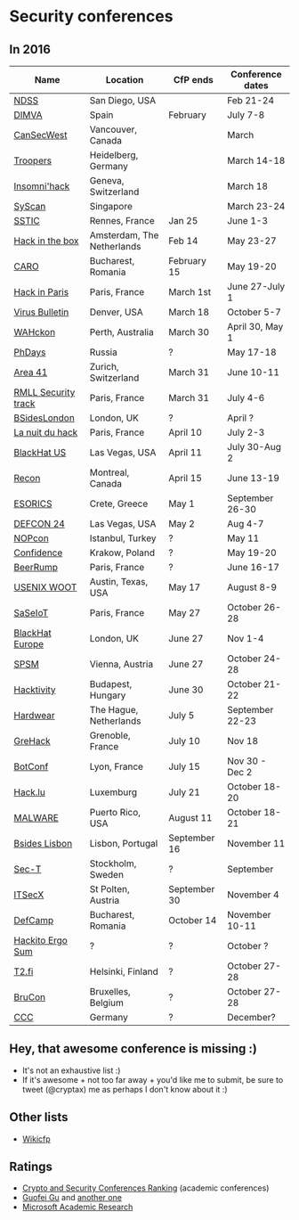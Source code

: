 # Security conferences 

## In 2016

| Name           | Location	| CfP ends |  Conference dates |
| --- | --- | --- | --- |
| [NDSS](http://www.internetsociety.org/events/ndss-symposium-2016) | San Diego, USA |  | Feb 21-24 |
| [DIMVA](http://dimva2016.mondragon.edu/en) | Spain | February | July 7-8 |
| [CanSecWest](https://cansecwest.com/) | Vancouver, Canada | | March |
| [Troopers](https://www.troopers.de/) | Heidelberg, Germany | | March 14-18 |
| [Insomni'hack](https://insomnihack.ch/) | Geneva, Switzerland | | March 18 |
| [SyScan](https://www.syscan360.org/en/) | Singapore | | March 23-24 |
| [SSTIC](https://www.sstic.org) | Rennes, France | Jan 25 | June 1-3 |
| [Hack in the box](http://conference.hitb.org/) | Amsterdam, The Netherlands | Feb 14 | May 23-27 |
| [CARO](http://2016.caro.org/) | Bucharest, Romania | February 15  | May 19-20 |
| [Hack in Paris](https://hackinparis.com/) | Paris, France | March 1st | June 27-July 1 |
| [Virus Bulletin](https://www.virusbtn.com/conference/vb2016/call/index) | Denver, USA | March 18 | October 5-7 |
| [WAHckon](http://wahckon.org.au/) | Perth, Australia | March 30 | April 30, May 1 |
| [PhDays](http://www.phdays.com/)| Russia | ? | May 17-18 |
| [Area 41](http://area41.io/) | Zurich, Switzerland | March 31 | June 10-11 |
| [RMLL Security track](https://sec2016.rmll.info/) | Paris, France | March 31 | July 4-6 |
| [BSidesLondon](https://www.securitybsides.org.uk/) | London, UK | ? | April ? |
| [La nuit du hack](https://www.nuitduhack.com/en/) | Paris, France | April 10 | July 2-3 |
| [BlackHat US](http://www.blackhat.com/) | Las Vegas, USA | April 11 | July 30-Aug 2 |
| [Recon](http://recon.cx/) | Montreal, Canada | April 15 | June 13-19 |
| [ESORICS](http://www.ics.forth.gr/esorics2016/) | Crete, Greece | May 1 | September 26-30 |
| [DEFCON 24](https://www.defcon.org/) | Las Vegas, USA | May 2 | Aug 4-7 |
| [NOPcon](http://www.nopcon.org/) | Istanbul, Turkey | ? | May 11 |
| [Confidence](http://confidence.org.pl/en/) | Krakow, Poland | ? | May 19-20 |
| [BeerRump](https://beerump.github.io/) | Paris, France | ? | June 16-17 |
| [USENIX WOOT](https://www.usenix.org/conference/woot16/call-for-papers) | Austin, Texas, USA | May 17 | August 8-9 |
| [SaSeIoT](http://securityiot.eu/2016/show/home) | Paris, France |  May 27 | October 26-28 |
| [BlackHat Europe](http://www.blackhat.com) | London, UK | June 27 | Nov 1-4 |
| [SPSM](http://www.spsm-workshop.org) | Vienna, Austria | June 27 | October 24-28 |
| [Hacktivity](http://www.hacktivity.com/) | Budapest, Hungary | June 30 | October 21-22 |
| [Hardwear](http://hardwear.io/) | The Hague, Netherlands | July 5 | September 22-23 |
| [GreHack](http://www.grehack.fr/) | Grenoble, France | July 10 | Nov 18 |
| [BotConf](https://www.botconf.eu/) | Lyon, France | July 15 | Nov 30 - Dec 2 |
| [Hack.lu](http://2016.hack.lu/) | Luxemburg | July 21 | October 18-20 |
| [MALWARE](http://isiom.wssrl.org/) | Puerto Rico, USA | August 11 | October 18-21 |
| [Bsides Lisbon](http://www.bsideslisbon.org/) | Lisbon, Portugal | September 16 | November 11 |
| [Sec-T](http://0x08.sec-t.org/) | Stockholm, Sweden | ? | September |
| [ITSecX](https://itsecx.fhstp.ac.at/) | St Polten, Austria | September 30 | November 4 | 
| [DefCamp](http://def.camp/) | Bucharest, Romania | October 14 | November 10-11 |
| [Hackito Ergo Sum](http://2015.hackitoergosum.org/) | ? | ? | October ? |
| [T2.fi](http://t2.fi/conference/) | Helsinki, Finland | ? | October 27-28 |
| [BruCon](http://2016.brucon.org/) | Bruxelles, Belgium | ? | October 27-28 |
| [CCC](https://www.ccc.de/en/) | Germany |  ? | December? |


## Hey, that awesome conference is missing :)

- It's not an exhaustive list :)
- If it's awesome + not too far away + you'd like me to submit, be sure to tweet (@cryptax) me as perhaps I don't know about it :)

## Other lists

- [Wikicfp](http://wikicfp.com)

## Ratings

- [Crypto and Security Conferences Ranking](http://icsd.i2r.a-star.edu.sg/staff/jianying/conference-ranking.html) (academic conferences)
- [Guofei Gu](http://faculty.cs.tamu.edu/guofei/sec_conf_stat.htm) and [another one](https://personal.cis.strath.ac.uk/changyu.dong/ranking.html)
- [Microsoft Academic Research](http://academic.research.microsoft.com/RankList?entitytype=3&topdomainid=2&subdomainid=2)
